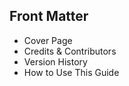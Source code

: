 ## **Front Matter**

* Cover Page  
* Credits & Contributors  
* Version History  
* How to Use This Guide 